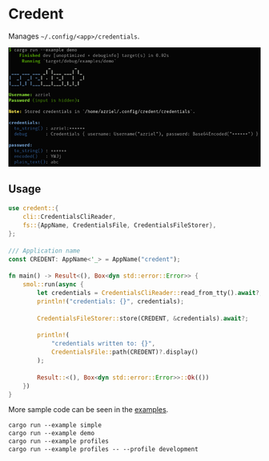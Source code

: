 # Credent

Manages `~/.config/<app>/credentials`.

![](demo.png)

## Usage

```rust
use credent::{
    cli::CredentialsCliReader,
    fs::{AppName, CredentialsFile, CredentialsFileStorer},
};

/// Application name
const CREDENT: AppName<'_> = AppName("credent");

fn main() -> Result<(), Box<dyn std::error::Error>> {
    smol::run(async {
        let credentials = CredentialsCliReader::read_from_tty().await?;
        println!("credentials: {}", credentials);

        CredentialsFileStorer::store(CREDENT, &credentials).await?;

        println!(
            "credentials written to: {}",
            CredentialsFile::path(CREDENT)?.display()
        );

        Result::<(), Box<dyn std::error::Error>>::Ok(())
    })
}
```

More sample code can be seen in the [examples](examples).

```
cargo run --example simple
cargo run --example demo
cargo run --example profiles
cargo run --example profiles -- --profile development
```
